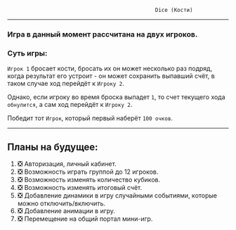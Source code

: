                                                    Dice (Кости)
____
### Игра в данный момент рассчитана на двух игроков. 
### Суть игры:
`Игрок 1` бросает кости, бросать их он может несколько раз подряд, когда результат его устроит - он может сохранить выпавший счёт, в таком случае ход перейдёт к `Игроку 2`.

Однако, если игроку во время броска выпадет `1`, то счет текущего хода `обнулится`, а сам ход перейдёт к `Игроку 2`. 

Победит тот `Игрок`, который первый наберёт `100 очков`.
____
## Планы на будущее:
1. :negative_squared_cross_mark: Авторизация, личный кабинет.
2. :negative_squared_cross_mark: Возможность играть группой до 12 игроков. 
3. :negative_squared_cross_mark: Возможность изменять количество кубиков. 
4. :negative_squared_cross_mark: Возможность изменять итоговый счёт. 
5. :negative_squared_cross_mark: Добавление динамики в игру случайными событиями, которые можно отключить/включить.
6. :negative_squared_cross_mark: Добавление анимации в игру. 
7. :negative_squared_cross_mark: Перемещение на общий портал мини-игр. 
